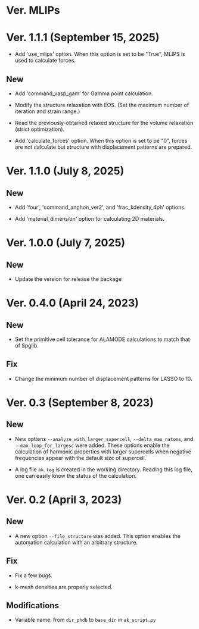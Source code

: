 # Ver. MLIPs
# Ver. 1.1.1 (September 15, 2025)

- Add 'use_mlips' option. When this option is set to be "True", MLIPS is used to calculate forces.

## New

- Add 'command_vasp_gam' for Gamma point calculation.

- Modify the structure relaxation with EOS. (Set the maximum number of iteration and strain range.)

- Read the previously-obtained relaxed structure for the volume relaxation (strict optimization).

- Add 'calculate_forces' option. When this option is set to be "0", forces are not calculate but structure with displacement patterns are prepared.


# Ver. 1.1.0 (July 8, 2025)

## New

- Add 'four', 'command_anphon_ver2', and 'frac_kdensity_4ph' options.

- Add 'material_dimension' option for calculating 2D materials.

# Ver. 1.0.0 (July 7, 2025)

## New

- Update the version for release the package

# Ver. 0.4.0 (April 24, 2023)

## New

- Set the primitive cell tolerance for ALAMODE calculations to match that of Spglib.

## Fix

- Change the minimum number of displacement patterns for LASSO to 10.

# Ver. 0.3 (September 8, 2023)

## New

- New options ``--analyze_with_larger_supercell``, ``--delta_max_natoms``, and ``--max_loop_for_largesc`` were added.
These options enable the calculation of harmonic properties with larger supercells when negative frequencies appear with the default size of supercell.

- A log file ``ak.log`` is created in the working directory. Reading this log file, one can easily know the status of the calculation.

# Ver. 0.2 (April 3, 2023)

## New

- A new option ``--file_structure`` was added. This option enables the automation calculation with an arbitrary structure.

## Fix

- Fix a few bugs

- k-mesh densities are properly selected.

## Modifications

- Variable name: from ``dir_phdb`` to ``base_dir`` in ``ak_script.py``

